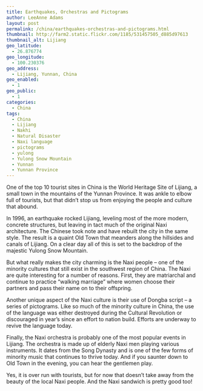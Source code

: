 ```yaml
---
title: Earthquakes, Orchestras and Pictograms
author: LeeAnne Adams
layout: post
permalink: /china/earthquakes-orchestras-and-pictograms.html
thumbnail: http://farm2.static.flickr.com/1185/531457505_d885d97613
thumbnail_alt: Lijiang
geo_latitude:
  - 26.876774
geo_longitude:
  - 100.230376
geo_address:
  - Lijiang, Yunnan, China
geo_enabled:
  - 1
geo_public:
  - 1
categories:
  - China
tags:
  - China
  - Lijiang
  - Nakhi
  - Natural Disaster
  - Naxi language
  - pictograms
  - yulong
  - Yulong Snow Mountain
  - Yunnan
  - Yunnan Province
---
```

One of the top 10 tourist sites in China is the World Heritage Site of Lijiang, a small town in the mountains of the Yunnan Province. It was ankle to elbow full of tourists, but that didn&#8217;t stop us from enjoying the people and culture that abound.

In 1996, an earthquake rocked Lijiang, leveling most of the more modern, concrete structures, but leaving in tact much of the original Naxi architecture. The Chinese took note and have rebuilt the city in the same style. The result is a quaint Old Town that meanders along the hillsides and canals of Lijiang. On a clear day all of this is set to the backdrop of the majestic Yulong Snow Mountain.

But what really makes the city charming is the Naxi people &#8211; one of the minority cultures that still exist in the southwest region of China. The Naxi are quite interesting for a number of reasons. First, they are matriarchal and continue to practice &#8220;walking marriage&#8221; where women choose their partners and pass their name on to their offspring.

Another unique aspect of the Naxi culture is their use of Dongba script &#8211; a series of pictograms. Like so much of the minority culture in China, the use of the language was either destroyed during the Cultural Revolution or discouraged in year&#8217;s since an effort to nation build. Efforts are underway to revive the language today.

Finally, the Naxi orchestra is probably one of the most popular events in Lijiang. The orchestra is made up of elderly Naxi men playing various instruments. It dates from the Song Dynasty and is one of the few forms of minority music that continues to thrive today. And if you saunter down to Old Town in the evening, you can hear the gentlemen play.

Yes, it is over run with tourists, but for now that doesn&#8217;t take away from the beauty of the local Naxi people. And the Naxi sandwich is pretty good too!